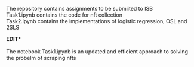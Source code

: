 The repository contains assignments to be submiited to ISB \
Task1.ipynb contains the code for nft collection \
Task2.ipynb contains the implementations of logistic regression, OSL and 2SLS
 
**EDIT***\
\
The notebook Task1.ipynb is an updated and efficient approach to solving the probelm of scraping nfts
